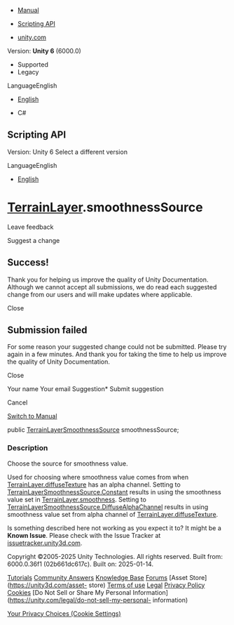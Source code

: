 [ ]()

  * [Manual](../Manual/index.html)
  * [Scripting API](../ScriptReference/index.html)

  * [unity.com](https://unity.com/)

Version: **Unity 6** (6000.0)

  * Supported
  * Legacy

LanguageEnglish

  * [English]()

  * C#

[ ](https://docs.unity3d.com)

## Scripting API

Version: Unity 6 Select a different version

LanguageEnglish

  * [English]()

#  [TerrainLayer](TerrainLayer.html).smoothnessSource

Leave feedback

Suggest a change

## Success!

Thank you for helping us improve the quality of Unity Documentation. Although
we cannot accept all submissions, we do read each suggested change from our
users and will make updates where applicable.

Close

## Submission failed

For some reason your suggested change could not be submitted. Please <a>try
again</a> in a few minutes. And thank you for taking the time to help us
improve the quality of Unity Documentation.

Close

Your name Your email Suggestion* Submit suggestion

Cancel

[Switch to Manual](../Manual/class-TerrainLayer.html "Go to TerrainLayer
Component in the Manual")

public [TerrainLayerSmoothnessSource](TerrainLayerSmoothnessSource.html)
smoothnessSource;

### Description

Choose the source for smoothness value.

Used for choosing where smoothness value comes from when
[TerrainLayer.diffuseTexture](TerrainLayer-diffuseTexture.html) has an alpha
channel. Setting to
[TerrainLayerSmoothnessSource.Constant](TerrainLayerSmoothnessSource.Constant.html)
results in using the smoothness value set in
[TerrainLayer.smoothness](TerrainLayer-smoothness.html). Setting to
[TerrainLayerSmoothnessSource.DiffuseAlphaChannel](TerrainLayerSmoothnessSource.DiffuseAlphaChannel.html)
results in using smoothness value set from alpha channel of
[TerrainLayer.diffuseTexture](TerrainLayer-diffuseTexture.html).

Is something described here not working as you expect it to? It might be a
**Known Issue**. Please check with the Issue Tracker at
[issuetracker.unity3d.com](https://issuetracker.unity3d.com).

Copyright ©2005-2025 Unity Technologies. All rights reserved. Built from:
6000.0.36f1 (02b661dc617c). Built on: 2025-01-14.

[Tutorials](https://unity3d.com/learn) [Community
Answers](https://answers.unity3d.com) [Knowledge
Base](https://support.unity3d.com/hc/en-us)
[Forums](https://forum.unity3d.com) [Asset Store](https://unity3d.com/asset-
store) [Terms of use](https://docs.unity3d.com/Manual/TermsOfUse.html)
[Legal](https://unity.com/legal) [Privacy
Policy](https://unity.com/legal/privacy-policy)
[Cookies](https://unity.com/legal/cookie-policy) [Do Not Sell or Share My
Personal Information](https://unity.com/legal/do-not-sell-my-personal-
information)

[Your Privacy Choices (Cookie Settings)](javascript:void\(0\);)

